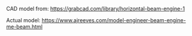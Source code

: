 CAD model from:
https://grabcad.com/library/horizontal-beam-engine-1

Actual model: https://www.ajreeves.com/model-engineer-beam-engine-me-beam.html
